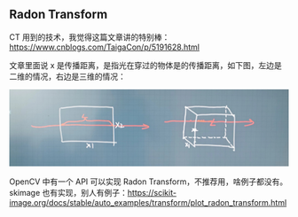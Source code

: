 ## Radon Transform

CT 用到的技术，我觉得这篇文章讲的特别棒：https://www.cnblogs.com/TaigaCon/p/5191628.html

文章里面说 x 是传播距离，是指光在穿过的物体是的传播距离，如下图，左边是二维的情况，右边是三维的情况：

![1727578580134](image/0.9/1727578580134.png)

OpenCV 中有一个 API 可以实现 Radon Transform，不推荐用，啥例子都没有。skimage 也有实现，别人有例子：https://scikit-image.org/docs/stable/auto_examples/transform/plot_radon_transform.html
